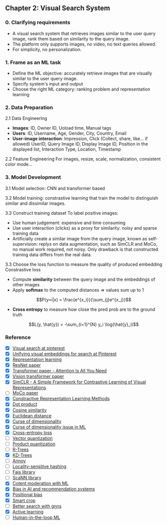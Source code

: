 ## Chapter 2: Visual Search System

### 0. Clarifying requirements
- A visual search system that retrieves images similar to the user query image, rank them based on similarity to the query image. 
- The platform only supports images, no video, no text queries allowed. 
- For simplicity, no personalization.

### 1. Frame as an ML task
- Define the ML objective: accurately retrieve images that are visually similar to the user query image.
- Specify system's input and output
- Choose the right ML category: ranking problem and representation learning

### 2. Data Preparation
2.1 Data Engineering
- **Images**: ID, Owner ID, Uoload time, Manual tags
- **Users**: ID, Username, Age, Gender, City, Country, Email
- **User-image interaction**: Impression, Click (Collect, share, like... if allowed)
    UserID, Query Image ID, Display Image ID, Position in the displayed list, Interaction Type, Location, Timestamp

2.2 Feature Engineering
For images, resize, scale, normalization, consistent color mode...

### 3. Model Development
3.1 Model selection: CNN and transformer based

3.2 Model training: constrastive learning that train the model to distinguish similar and dissimilar images.

3.3 Construct training dataset
To label positive images:
- Use human judgement: expensive and time consuming
- Use user interaction (clicks) as a proxy for similarity: noisy and sparse training data
- Artificially create a similar image from the query image, known as self-supervision: replys on data augmentation, such as SimCLR and MoCo, no manual work required, not noisy. Only drawback is that constructed training data differs from the real data.

3.3 Choose the loss function to measure the quality of produced embedding
Constrastive loss
- Compute **similarity** between the query image and the embeddings of other images
- Apply **softmax** to the computed distances => values sum up to 1 
```math
P(y=i|x) = \frac{e^{x_i}}{\sum_{j}e^{x_j}}
```
- **Cross entropy** to measure how close the pred prob are to the ground truth
```math
L(y, \hat{y}) = -\sum_{i=1}^{N} y_i \log(\hat{y}_i)
```


### Reference
- [x] [Visual search at pinterest](https://arxiv.org/pdf/1505.07647.pdf)
- [x] [Unifying visual embeddings for search at Pinterest](https://medium.com/pinterest-engineering/unifying-visual-embeddings-for-visual-search-at-pinterest-74ea7ea103f0)
- [x] [Representation learning](https://en.wikipedia.org/wiki/Feature_learning)
- [x] [ResNet paper](https://arxiv.org/abs/1512.03385)
- [x] [Transformer paper - Attention Is All You Need](https://arxiv.org/abs/1706.03762)
- [x] [Vision transformer paper](https://arxiv.org/abs/2010.11929)
- [x] [SimCLR - A Simple Framework for Contrastive Learning of Visual Representations](https://arxiv.org/abs/2002.05709)
- [ ] [MoCo paper](https://arxiv.org/pdf/1911.05722.pdf) 
- [x] [Constractive Representation Learning Methods](https://lilianweng.github.io/posts/2019-11-10-self-supervised/)
- [x] [Dot product](https://en.wikipedia.org/wiki/Dot_product)
- [x] [Cosine similarity](https://en.wikipedia.org/wiki/Cosine_similarity)
- [x] [Euclidean distance](https://en.wikipedia.org/wiki/Euclidean_distance)
- [x] [Curse of dimensionality](https://en.wikipedia.org/wiki/Curse_of_dimensionality)
- [x] [Curse of dimensionality issue in ML](https://www.mygreatlearning.com/blog/understanding-curse-of-dimensionality/)
- [x] [Cross-entropy loss](https://en.wikipedia.org/wiki/Cross-entropy)
- [ ] [Vector quantization](http://www.ws.binghamton.edu/fowler/fowler%20personal%20page/EE523_files/Ch_10_1%20VQ%20Description%20(PPT).pdf)
- [ ] [Product quantization](https://towardsdatascience.com/product-quantization-for-similarity-search-2f1f67c5fddd)
- [ ] [R-Trees](https://en.wikipedia.org/wiki/R-tree)
- [x] [KD-Trees](https://kanoki.org/2020/08/05/find-nearest-neighbor-using-kd-tree/)
- [ ] [Annoy](https://towardsdatascience.com/comprehensive-guide-to-approximate-nearest-neighbors-algorithms-8b94f057d6b6)
- [ ] [Locality-sensitive hashing](http://web.stanford.edu/class/cs246/slides/03-lsh.pdf)
- [ ] [Fais library](https://github.com/facebookresearch/faiss)
- [ ] [ScaNN library](https://github.com/google-research/google-research/tree/master/scann)
- [x] [Cotent moderation with ML](https://appen.com/blog/content-moderation/)
- [x] [Bias in AI and recommendation systems](https://www.searchenginejournal.com/biases-search-recommender-systems/339319/#close)
- [x] [Positional bias](https://eugeneyan.com/writing/position-bias/)
- [x] [Smart crop](https://blog.twitter.com/engineering/en_us/topics/infrastructure/2018/Smart-Auto-Cropping-of-Images)
- [ ] [Better search with gnns](https://arxiv.org/pdf/2010.01666.pdf)
- [x] [Active learning](https://en.wikipedia.org/wiki/Active_learning_(machine_learning))
- [ ] [Human-in-the-loop ML](https://arxiv.org/pdf/2108.00941.pdf)